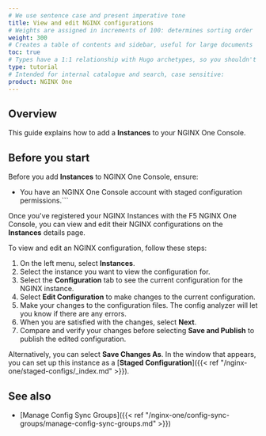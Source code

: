 ```yaml
---
# We use sentence case and present imperative tone
title: View and edit NGINX configurations
# Weights are assigned in increments of 100: determines sorting order
weight: 300
# Creates a table of contents and sidebar, useful for large documents
toc: true
# Types have a 1:1 relationship with Hugo archetypes, so you shouldn't need to change this
type: tutorial
# Intended for internal catalogue and search, case sensitive:
product: NGINX One
---
```

<!-- Possible future include, with similar files in config-sync-groups/ and staged-configs/ subdirectories -->

## Overview

This guide explains how to add a **Instances** to your NGINX One Console.

## Before you start

Before you add **Instances** to NGINX One Console, ensure:

- You have an NGINX One Console account with staged configuration permissions.```

Once you've registered your NGINX Instances with the F5 NGINX One Console, you can view and edit their NGINX configurations on the **Instances** details page.

To view and edit an NGINX configuration, follow these steps:

1. On the left menu, select **Instances**.
2. Select the instance you want to view the configuration for.
3. Select the **Configuration** tab to see the current configuration for the NGINX instance.
4. Select **Edit Configuration** to make changes to the current configuration.
5. Make your changes to the configuration files. The config analyzer will let you know if there are any errors.
6. When you are satisfied with the changes, select **Next**.
7. Compare and verify your changes before selecting **Save and Publish** to publish the edited configuration.

Alternatively, you can select **Save Changes As**. In the window that appears, you can set up this instance as a [**Staged Configuration**]({{< ref "/nginx-one/staged-configs/_index.md" >}}).

## See also

- [Manage Config Sync Groups]({{< ref "/nginx-one/config-sync-groups/manage-config-sync-groups.md" >}})
